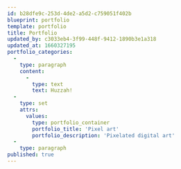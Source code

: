 ```yaml
---
id: b28dfe9c-253d-4de2-a5d2-c759051f402b
blueprint: portfolio
template: portfolio
title: Portfolio
updated_by: c3033eb4-3f99-448f-9412-1890b3e1a318
updated_at: 1660327195
portfolio_categories:
  -
    type: paragraph
    content:
      -
        type: text
        text: Huzzah!
  -
    type: set
    attrs:
      values:
        type: portfolio_container
        portfolio_title: 'Pixel art'
        portfolio_description: 'Pixelated digital art'
  -
    type: paragraph
published: true
---
```

